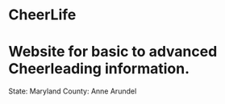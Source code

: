 CheerLife
=========
Website for basic to advanced Cheerleading information.
=====================================
State: Maryland
County: Anne Arundel

